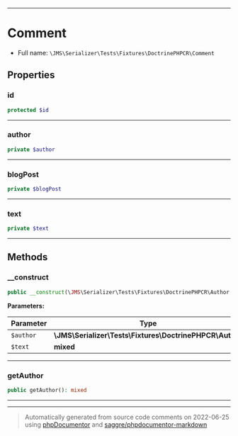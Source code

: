 ***

# Comment





* Full name: `\JMS\Serializer\Tests\Fixtures\DoctrinePHPCR\Comment`



## Properties


### id



```php
protected $id
```






***

### author



```php
private $author
```






***

### blogPost



```php
private $blogPost
```






***

### text



```php
private $text
```






***

## Methods


### __construct



```php
public __construct(\JMS\Serializer\Tests\Fixtures\DoctrinePHPCR\Author $author, mixed $text): mixed
```








**Parameters:**

| Parameter | Type | Description |
|-----------|------|-------------|
| `$author` | **\JMS\Serializer\Tests\Fixtures\DoctrinePHPCR\Author** |  |
| `$text` | **mixed** |  |




***

### getAuthor



```php
public getAuthor(): mixed
```











***


***
> Automatically generated from source code comments on 2022-06-25 using [phpDocumentor](http://www.phpdoc.org/) and [saggre/phpdocumentor-markdown](https://github.com/Saggre/phpDocumentor-markdown)
